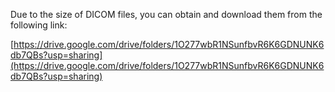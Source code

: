 Due to the size of DICOM files, you can obtain and download them from the following link:

[https://drive.google.com/drive/folders/1O277wbR1NSunfbvR6K6GDNUNK6db7QBs?usp=sharing](https://drive.google.com/drive/folders/1O277wbR1NSunfbvR6K6GDNUNK6db7QBs?usp=sharing)
